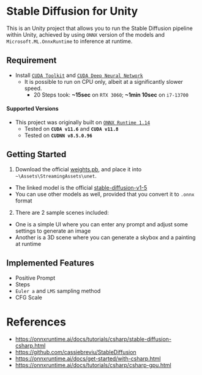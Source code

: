 # Stable Diffusion for Unity
This is an Unity project that allows you to run the Stable Diffusion pipeline within Unity, achieved by using `ONNX` version of the models and `Microsoft.ML.OnnxRuntime` to inference at runtime. 

## Requirement
- Install [`CUDA Toolkit`](https://developer.nvidia.com/cuda-toolkit-archive) and [`CUDA Deep Neural Network`](https://developer.nvidia.com/cudnn)
  - It is possible to run on CPU only, albeit at a significantly slower speed.
    - 20 Steps took: **~15sec** on `RTX 3060`; **~1min 10sec** on `i7-13700`
#### Supported Versions
- This project was originally built on [`ONNX Runtime 1.14`](https://onnxruntime.ai/docs/tutorials/csharp/csharp-gpu.html)
  - Tested on **`CUDA v11.6`** and **`CUDA v11.8`**
  - Tested on **`CUDNN v8.5.0.96`**

## Getting Started
1. Download the official [weights.pb](https://huggingface.co/runwayml/stable-diffusion-v1-5/tree/onnx/unet), and place it into `~\Assets\StreamingAssets\unet`.
  - The linked model is the official [stable-diffusion-v1-5](https://huggingface.co/runwayml/stable-diffusion-v1-5/tree/onnx)
  - You can use other models as well, provided that you convert it to `.onnx` format
2. There are 2 sample scenes included:
  - One is a simple UI where you can enter any prompt and adjust some settings to generate an image
  - Another is a 3D scene where you can generate a skybox and a painting at runtime

## Implemented Features
- Positive Prompt
- Steps
- `Euler a` and `LMS` sampling method
- CFG Scale

# References
- https://onnxruntime.ai/docs/tutorials/csharp/stable-diffusion-csharp.html
- https://github.com/cassiebreviu/StableDiffusion
- https://onnxruntime.ai/docs/get-started/with-csharp.html
- https://onnxruntime.ai/docs/tutorials/csharp/csharp-gpu.html